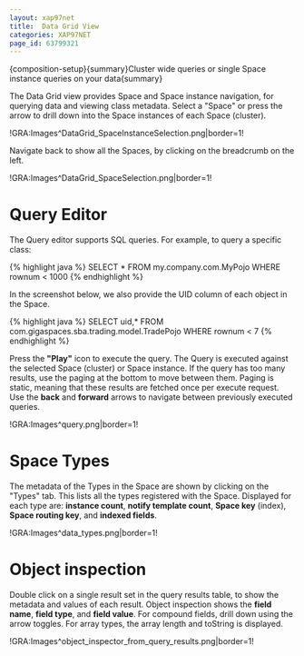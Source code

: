 ```yaml
---
layout: xap97net
title:  Data Grid View
categories: XAP97NET
page_id: 63799321
---
```


{composition-setup}{summary}Cluster wide queries or single Space instance queries on your data{summary}

The Data Grid view provides Space and Space instance navigation, for querying data and viewing class metadata.
Select a "Space" or press the arrow to drill down into the Space instances of each Space (cluster).

!GRA:Images^DataGrid_SpaceInstanceSelection.png|border=1!

Navigate back to show all the Spaces, by clicking on the breadcrumb on the left.

!GRA:Images^DataGrid_SpaceSelection.png|border=1!

# Query Editor

The Query editor supports SQL queries. For example, to query a specific class:

{% highlight java %}
SELECT * FROM my.company.com.MyPojo WHERE rownum < 1000
{% endhighlight %}


In the screenshot below, we also provide the UID column of each object in the Space.

{% highlight java %}
SELECT uid,* FROM com.gigaspaces.sba.trading.model.TradePojo WHERE rownum < 7
{% endhighlight %}


Press the **"Play"** icon to execute the query. The Query is executed against the selected Space (cluster) or Space instance.
If the query has too many results, use the paging at the bottom to move between them. Paging is static, meaning that these results are fetched once per execute request.
Use the **back** and **forward** arrows to navigate between previously executed queries.

!GRA:Images^query.png|border=1!

# Space Types

The metadata of the Types in the Space are shown by clicking on the "Types" tab. This lists all the types registered with the Space.
Displayed for each type are: **instance count**, **notify template count**, **Space key** (index), **Space routing key**, and **indexed fields**.

!GRA:Images^data_types.png|border=1!

# Object inspection

Double click on a single result set in the query results table, to show the metadata and values of each result.
Object inspection shows the **field name**, **field type**, and **field value**. For compound fields, drill down using the arrow toggles.
For array types, the array length and toString is displayed.

!GRA:Images^object_inspector_from_query_results.png|border=1!


